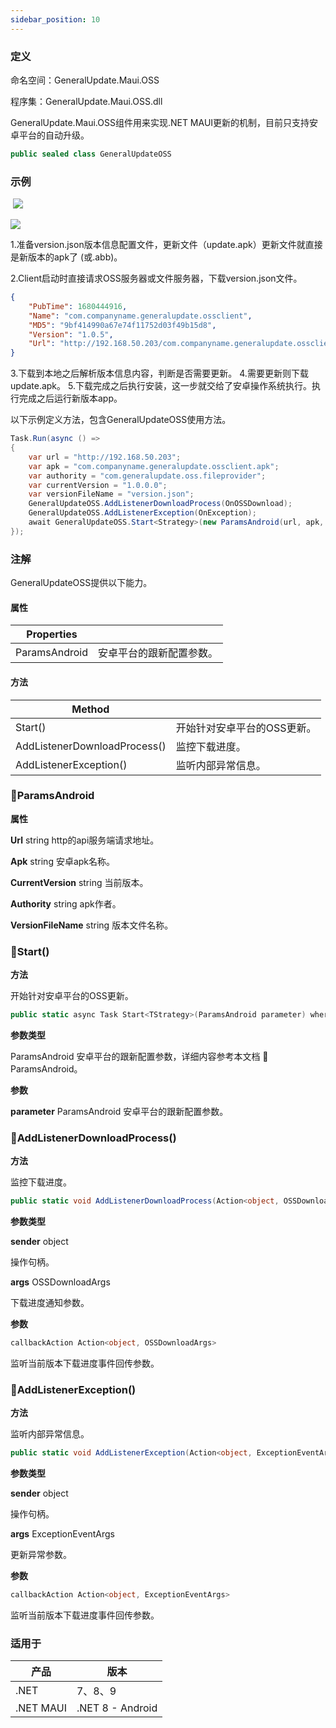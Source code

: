 ```yaml
---
sidebar_position: 10
---
```


### 定义

命名空间：GeneralUpdate.Maui.OSS

程序集：GeneralUpdate.Maui.OSS.dll



GeneralUpdate.Maui.OSS组件用来实现.NET MAUI更新的机制，目前只支持安卓平台的自动升级。

```c#
public sealed class GeneralUpdateOSS
```



### 示例

​                                           ![](imgs/maui_android_upgrade.png)

![](imgs/oss_maui_flow.png)

1.准备version.json版本信息配置文件，更新文件（update.apk）更新文件就直接是新版本的apk了 (或.abb)。 

2.Client启动时直接请求OSS服务器或文件服务器，下载version.json文件。

```json
{ 
    "PubTime": 1680444916,
    "Name": "com.companyname.generalupdate.ossclient",
    "MD5": "9bf414990a67e74f11752d03f49b15d8", 
    "Version": "1.0.5", 
    "Url": "http://192.168.50.203/com.companyname.generalupdate.ossclient.apk" 
} 
```

3.下载到本地之后解析版本信息内容，判断是否需要更新。 4.需要更新则下载update.apk。 5.下载完成之后执行安装，这一步就交给了安卓操作系统执行。执行完成之后运行新版本app。



以下示例定义方法，包含GeneralUpdateOSS使用方法。

```c#
Task.Run(async () =>
{
    var url = "http://192.168.50.203";
    var apk = "com.companyname.generalupdate.ossclient.apk";
    var authority = "com.generalupdate.oss.fileprovider";
    var currentVersion = "1.0.0.0";
    var versionFileName = "version.json";
    GeneralUpdateOSS.AddListenerDownloadProcess(OnOSSDownload);
    GeneralUpdateOSS.AddListenerException(OnException);
    await GeneralUpdateOSS.Start<Strategy>(new ParamsAndroid(url, apk, authority, currentVersion, versionFileName));
});
```



### 注解

GeneralUpdateOSS提供以下能力。

#### 属性

| Properties    |                          |
| ------------- | ------------------------ |
| ParamsAndroid | 安卓平台的跟新配置参数。 |



#### 方法

| Method                       |                             |
| ---------------------------- | --------------------------- |
| Start()                      | 开始针对安卓平台的OSS更新。 |
| AddListenerDownloadProcess() | 监控下载进度。              |
| AddListenerException()       | 监听内部异常信息。          |



### 🌴ParamsAndroid

**属性**

**Url** string http的api服务端请求地址。

**Apk** string 安卓apk名称。

**CurrentVersion** string 当前版本。

**Authority** string  apk作者。

**VersionFileName** string 版本文件名称。



### 🌼Start()

**方法**

开始针对安卓平台的OSS更新。

```c#
public static async Task Start<TStrategy>(ParamsAndroid parameter) where TStrategy : AbstractStrategy, new();
```



**参数类型**

ParamsAndroid 安卓平台的跟新配置参数，详细内容参考本文档  🌴ParamsAndroid。



**参数**

**parameter** ParamsAndroid 安卓平台的跟新配置参数。



### 🌼AddListenerDownloadProcess()

**方法**

监控下载进度。

```c#
public static void AddListenerDownloadProcess(Action<object, OSSDownloadArgs> callbackAction);
```



**参数类型**

**sender** object 

操作句柄。

**args** OSSDownloadArgs

下载进度通知参数。



**参数**

```c#
callbackAction Action<object, OSSDownloadArgs> 
```

监听当前版本下载进度事件回传参数。



### 🌼AddListenerException()

**方法**

监听内部异常信息。

```c#
public static void AddListenerException(Action<object, ExceptionEventArgs> callbackAction);
```



**参数类型**

**sender** object 

操作句柄。

**args** ExceptionEventArgs

更新异常参数。



**参数**

```c#
callbackAction Action<object, ExceptionEventArgs> 
```

监听当前版本下载进度事件回传参数。



### 适用于

| 产品      | 版本             |
| --------- | ---------------- |
| .NET      | 7、8、9          |
| .NET MAUI | .NET 8 - Android |